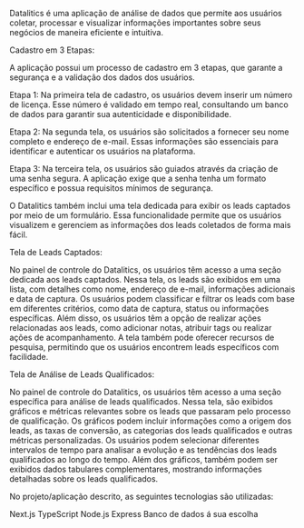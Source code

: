 Datalitics é uma aplicação de análise de dados que permite aos usuários coletar, processar e visualizar informações importantes sobre seus negócios de maneira eficiente e intuitiva.

Cadastro em 3 Etapas:

A aplicação possui um processo de cadastro em 3 etapas, que garante a segurança e a validação dos dados dos usuários.

Etapa 1: Na primeira tela de cadastro, os usuários devem inserir um número de licença. Esse número é validado em tempo real, consultando um banco de dados para garantir sua autenticidade e disponibilidade.

Etapa 2: Na segunda tela, os usuários são solicitados a fornecer seu nome completo e endereço de e-mail. Essas informações são essenciais para identificar e autenticar os usuários na plataforma.

Etapa 3: Na terceira tela, os usuários são guiados através da criação de uma senha segura. A aplicação exige que a senha tenha um formato específico e possua requisitos mínimos de segurança.

O Datalitics também inclui uma tela dedicada para exibir os leads captados por meio de um formulário. Essa funcionalidade permite que os usuários visualizem e gerenciem as informações dos leads coletados de forma mais fácil.

Tela de Leads Captados:

No painel de controle do Datalitics, os usuários têm acesso a uma seção dedicada aos leads captados.
Nessa tela, os leads são exibidos em uma lista, com detalhes como nome, endereço de e-mail, informações adicionais e data de captura.
Os usuários podem classificar e filtrar os leads com base em diferentes critérios, como data de captura, status ou informações específicas.
Além disso, os usuários têm a opção de realizar ações relacionadas aos leads, como adicionar notas, atribuir tags ou realizar ações de acompanhamento.
A tela também pode oferecer recursos de pesquisa, permitindo que os usuários encontrem leads específicos com facilidade.

Tela de Análise de Leads Qualificados:

No painel de controle do Datalitics, os usuários têm acesso a uma seção específica para análise de leads qualificados.
Nessa tela, são exibidos gráficos e métricas relevantes sobre os leads que passaram pelo processo de qualificação.
Os gráficos podem incluir informações como a origem dos leads, as taxas de conversão, as categorias dos leads qualificados e outras métricas personalizadas.
Os usuários podem selecionar diferentes intervalos de tempo para analisar a evolução e as tendências dos leads qualificados ao longo do tempo.
Além dos gráficos, também podem ser exibidos dados tabulares complementares, mostrando informações detalhadas sobre os leads qualificados.

No projeto/aplicação descrito, as seguintes tecnologias são utilizadas:

Next.js
TypeScript
Node.js
Express
Banco de dados á sua escolha
